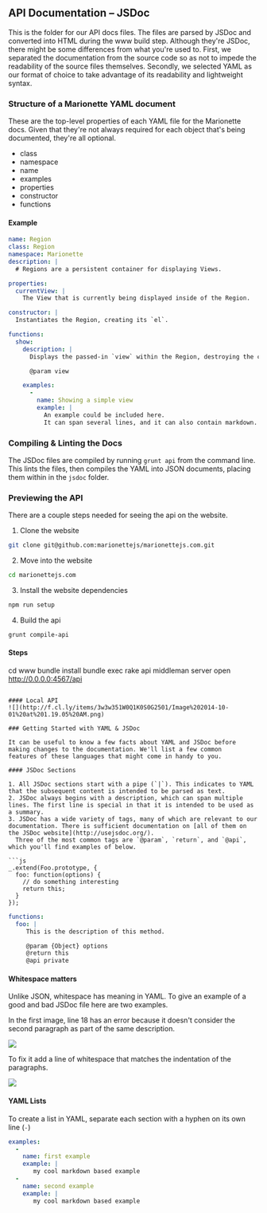 ## API Documentation – JSDoc

This is the folder for our API docs files. The files are parsed by JSDoc and converted into HTML during the www build
step. Although they're JSDoc, there might be some differences from what you're used to. First, we separated the documentation
from the source code so as not to impede the readability of the source files themselves. Secondly, we selected YAML as our
format of choice to take advantage of its readability and lightweight syntax.

### Structure of a Marionette YAML document

These are the top-level properties of each YAML file for the Marionette docs. Given that they're
not always required for each object that's being documented, they're all optional.

+ class
+ namespace
+ name
+ examples
+ properties
+ constructor
+ functions

#### Example

```yaml
name: Region
class: Region
namespace: Marionette
description: |
  # Regions are a persistent container for displaying Views.

properties:
  currentView: |
    The View that is currently being displayed inside of the Region.

constructor: |
  Instantiates the Region, creating its `el`.

functions:
  show:
    description: |
      Displays the passed-in `view` within the Region, destroying the current View, if there is one.

      @param view

    examples:
      -
        name: Showing a simple view
        example: |
          An example could be included here.
          It can span several lines, and it can also contain markdown.
```

### Compiling & Linting the Docs

The JSDoc files are compiled by running `grunt api` from the command line. This lints the files, then compiles the YAML into JSON documents,
placing them within in the `jsdoc` folder.

### Previewing the API

There are a couple steps needed for seeing the api on the website.

1. Clone the website
```bash
git clone git@github.com:marionettejs/marionettejs.com.git
```

2. Move into the website
```bash
cd marionettejs.com
```

3. Install the website dependencies
```bash
npm run setup
```

4. Build the api
```bash
grunt compile-api
```


#### Steps
cd www
bundle install
bundle exec rake api
middleman server
open http://0.0.0.0:4567/api
```

#### Local API
![](http://f.cl.ly/items/3w3w351W0Q1K0S0G2501/Image%202014-10-01%20at%201.19.05%20AM.png)

### Getting Started with YAML & JSDoc

It can be useful to know a few facts about YAML and JSDoc before making changes to the documentation. We'll list a few common
features of these languages that might come in handy to you.

#### JSDoc Sections

1. All JSDoc sections start with a pipe (`|`). This indicates to YAML that the subsequent content is intended to be parsed as text.
2. JSDoc always begins with a description, which can span multiple lines. The first line is special in that it is intended to be used as a summary.
3. JSDoc has a wide variety of tags, many of which are relevant to our documentation. There is sufficient documentation on [all of them on the JSDoc website](http://usejsdoc.org/).
  Three of the most common tags are `@param`, `return`, and `@api`, which you'll find examples of below.

```js
_.extend(Foo.prototype, {
  foo: function(options) {
    // do something interesting
    return this;
  }
});
```

```yaml
functions:
  foo: |
     This is the description of this method.

     @param {Object} options
     @return this
     @api private
```


#### Whitespace matters

Unlike JSON, whitespace has meaning in YAML. To give an example of a good and bad JSDoc file here are two examples.

In the first image, line 18 has an error because it doesn't consider the second paragraph as part of the same
description.

![](http://f.cl.ly/items/0O3B0P3G3u1o3i112G16/Image%202014-08-22%20at%209.27.36%20PM.png)

To fix it add a line of whitespace that matches the indentation of the paragraphs.

![](http://f.cl.ly/items/272h0V442i0c1j1L3V3o/Image%202014-08-22%20at%209.27.42%20PM.png)

#### YAML Lists

To create a list in YAML, separate each section with a hyphen on its own line (`-`)

```yaml
examples:
  -
    name: first example
    example: |
       my cool markdown based example
  -
    name: second example
    example: |
       my cool markdown based example
```
